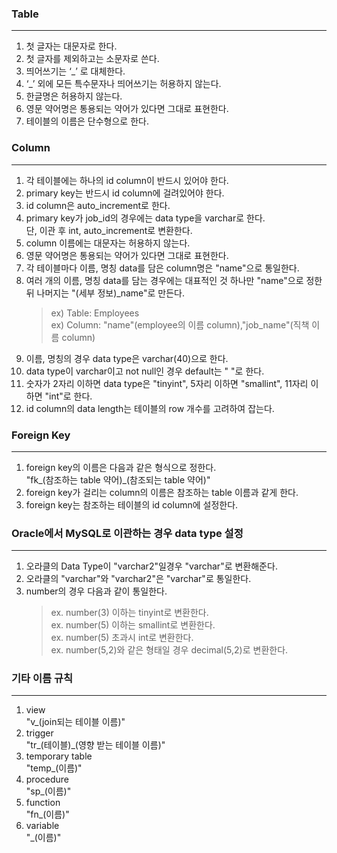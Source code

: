 ### Table
------------------------------------
1. 첫 글자는 대문자로 한다.
2. 첫 글자를 제외하고는 소문자로 쓴다. </br>
3. 띄어쓰기는 ‘_’ 로 대체한다.
4. ‘_’ 외에 모든 특수문자나 띄어쓰기는 허용하지 않는다. </br>
5. 한글명은 허용하지 않는다.
6. 영문 약어명은 통용되는 약어가 있다면 그대로 표현한다.
7. 테이블의 이름은 단수형으로 한다.

### Column
---------------------------------
1. 각 테이블에는 하나의 id column이 반드시 있어야 한다.
2. primary key는 반드시 id column에 걸려있어야 한다.
3. id column은 auto_increment로 한다.
4. primary key가 job_id의 경우에는 data type을 varchar로 한다. </br>
   단, 이관 후 int, auto_increment로 변환한다.</br>
5. column 이름에는 대문자는 허용하지 않는다.
6. 영문 약어명은 통용되는 약어가 있다면 그대로 표현한다.
7. 각 테이블마다 이름, 명칭 data를 담은 column명은 "name"으로 통일한다.
8. 여러 개의 이름, 명칭 data를 담는 경우에는 대표적인 것 하나만 "name"으로 정한 뒤
   나머지는 "(세부 정보)_name"로 만든다. </br>
   > ex) Table: Employees </br>
   > ex) Column: "name"(employee의 이름 column),"job_name"(직책 이름 column) </br>
9. 이름, 명칭의 경우 data type은 varchar(40)으로 한다.
10. data type이 varchar이고 not null인 경우 default는 " "로 한다.
11. 숫자가 2자리 이하면 data type은 "tinyint", 5자리 이하면 "smallint", 11자리 이하면 "int"로 한다.
12. id column의 data length는 테이블의 row 개수를 고려하여 잡는다.

### Foreign Key
------------------------------------
1. foreign key의 이름은 다음과 같은 형식으로 정한다. </br>
   "fk_(참조하는 table 약어)_(참조되는 table 약어)"
2. foreign key가 걸리는 column의 이름은 참조하는 table 이름과 같게 한다.
3. foreign key는 참조하는 테이블의 id column에 설정한다.

### Oracle에서 MySQL로 이관하는 경우 data type 설정
---------------------------------------
1. 오라클의 Data Type이 "varchar2"일경우 "varchar"로 변환해준다. 
2. 오라클의 "varchar"와 "varchar2"은 "varchar"로 통일한다.
3. number의 경우 다음과 같이 통일한다.</br>
   > ex. number(3) 이하는 tinyint로 변환한다. </br>
   > ex. number(5) 이하는 smallint로 변환한다. </br>
   > ex. number(5) 초과시 int로 변환한다. </br>
   > ex. number(5,2)와 같은 형태일 경우 decimal(5,2)로 변환한다. </br>

### 기타 이름 규칙
-----------------------------------
1. view </br>
    "v_(join되는 테이블 이름)" </br>
2. trigger </br>
    "tr_(테이블)_(영향 받는 테이블 이름)" </br>
3. temporary table </br> 
    "temp_(이름)" </br>
4. procedure </br> 
    "sp_(이름)" </br>
5. function </br>
    "fn_(이름)" </br>
6. variable </br>
    "_(이름)" </br>


